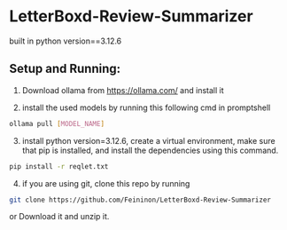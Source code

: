 # LetterBoxd-Review-Summarizer

built in python version==3.12.6

## Setup and Running:
1. Download ollama from https://ollama.com/ and install it 

2. install the used models by running this following cmd in promptshell
   
``` bash
ollama pull [MODEL_NAME]
```

3. install python version=3.12.6, create a virtual environment, make sure  that pip is installed, and install the dependencies using this command.
```bash
pip install -r reqlet.txt
```

4. if you are using git, clone this repo by running
```bash
git clone https://github.com/Feininon/LetterBoxd-Review-Summarizer
```
or Download it and unzip it.
